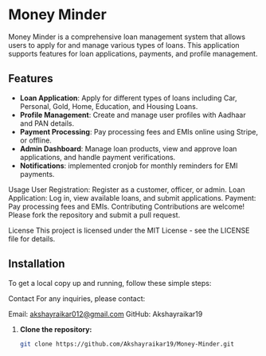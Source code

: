 # Money Minder

Money Minder is a comprehensive loan management system that allows users to apply for and manage various types of loans. This application supports features for loan applications, payments, and profile management.

## Features

- **Loan Application**: Apply for different types of loans including Car, Personal, Gold, Home, Education, and Housing Loans.
- **Profile Management**: Create and manage user profiles with Aadhaar and PAN details.
- **Payment Processing**: Pay processing fees and EMIs online using Stripe, or offline.
- **Admin Dashboard**: Manage loan products, view and approve loan applications, and handle payment verifications.
- **Notifications**: implemented cronjob for monthly reminders for EMI payments.
  

Usage
User Registration: Register as a customer, officer, or admin.
Loan Application: Log in, view available loans, and submit applications.
Payment: Pay processing fees and EMIs.
Contributing
Contributions are welcome! Please fork the repository and submit a pull request.

License
This project is licensed under the MIT License - see the LICENSE file for details.
## Installation

To get a local copy up and running, follow these simple steps:

Contact
For any inquiries, please contact:

Email: akshayraikar012@gmail.com
GitHub: Akshayraikar19

1. **Clone the repository:**

   ```bash
   git clone https://github.com/Akshayraikar19/Money-Minder.git
